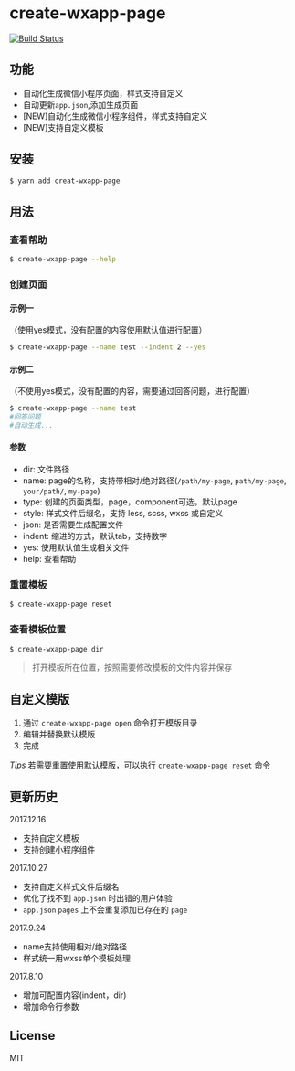 # create-wxapp-page

[![Build Status](https://travis-ci.org/cantonjs/create-wxapp-page.svg?branch=master)](https://travis-ci.org/cantonjs/create-wxapp-page)

## 功能

- 自动化生成微信小程序页面，样式支持自定义
- 自动更新`app.json`,添加生成页面
- [NEW]自动化生成微信小程序组件，样式支持自定义
- [NEW]支持自定义模板

## 安装

```bash
$ yarn add creat-wxapp-page
```


## 用法

### 查看帮助
```bash
$ create-wxapp-page --help
```

### 创建页面
#### 示例一
（使用yes模式，没有配置的内容使用默认值进行配置）
```bash
$ create-wxapp-page --name test --indent 2 --yes
```

#### 示例二
（不使用yes模式，没有配置的内容，需要通过回答问题，进行配置）
```bash
$ create-wxapp-page --name test
#回答问题
#自动生成...
```

#### 参数
- dir: 文件路径
- name: page的名称，支持带相对/绝对路径(`/path/my-page`, `path/my-page`, `your/path/`, `my-page`)
- type: 创建的页面类型，page，component可选，默认page
- style: 样式文件后缀名，支持 less, scss, wxss 或自定义
- json: 是否需要生成配置文件
- indent: 缩进的方式，默认tab，支持数字
- yes: 使用默认值生成相关文件
- help: 查看帮助

### 重置模板
```bash
$ create-wxapp-page reset
```

### 查看模板位置
```bash
$ create-wxapp-page dir
```
>打开模板所在位置，按照需要修改模板的文件内容并保存


## 自定义模版

1. 通过 `create-wxapp-page open` 命令打开模版目录
2. 编辑并替换默认模版
3. 完成

*Tips* 若需要重置使用默认模版，可以执行 `create-wxapp-page reset` 命令


## 更新历史
2017.12.16
- 支持自定义模板
- 支持创建小程序组件

2017.10.27
- 支持自定义样式文件后缀名
- 优化了找不到 `app.json` 时出错的用户体验
- `app.json` `pages` 上不会重复添加已存在的 `page`

2017.9.24
- name支持使用相对/绝对路径
- 样式统一用wxss单个模板处理

2017.8.10
- 增加可配置内容(indent，dir)
- 增加命令行参数


## License

MIT
